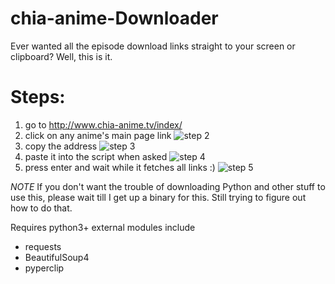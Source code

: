 # chia-anime-Downloader
Ever wanted all the episode download links straight to your screen or clipboard? Well, this is it.

# Steps:
 1. go to http://www.chia-anime.tv/index/
 2. click on any anime's main page link
 ![step 2](http://i.imgur.com/ivSMchY.jpg)
 3. copy the address
 ![step 3](http://i.imgur.com/X7nXbwa.jpg)
 4. paste it into the script when asked
 ![step 4](http://i.imgur.com/1dRsyHs.jpg)
 5. press enter and wait while it fetches all links :)
 ![step 5](http://i.imgur.com/ZJphTjQ.jpg)
  

*NOTE* If you don't want the trouble of downloading Python and other stuff to use this, please wait till I get up a binary for this. Still trying to figure out how to do that.

Requires python3+
external modules include 
  - requests
  - BeautifulSoup4
  - pyperclip
